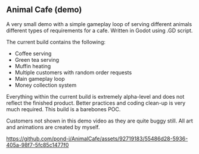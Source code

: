 ## Animal Cafe (demo)

A very small demo with a simple gameplay loop of serving different animals different types of requirements for a cafe. Written in Godot using .GD script.

The current build contains the following:
- Coffee serving
- Green tea serving
- Muffin heating 
- Multiple customers with random order requests
- Main gameplay loop
-	Money collection system
    
Everything within the current build is extremely alpha-level and does not reflect the finished product. Better practices and coding clean-up is very much required. This build is a barebones POC. 

Customers not shown in this demo video as they are quite buggy still. All art and animations are created by myself. 

https://github.com/pond-i/AnimalCafe/assets/92719183/55486d28-5936-405a-98f7-5fc85c1477f0

